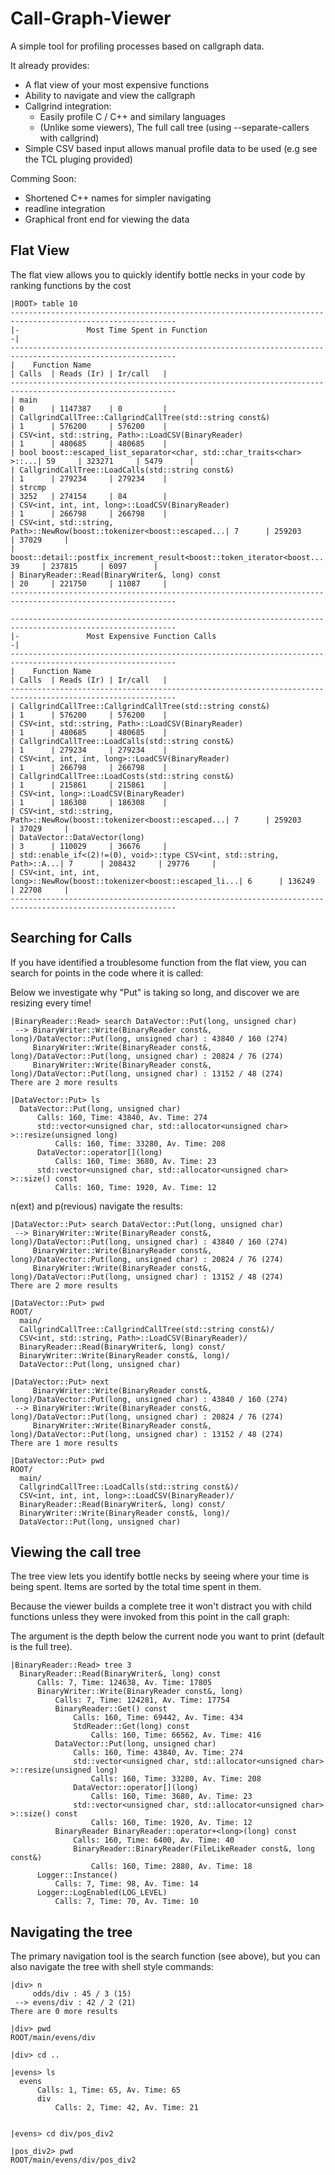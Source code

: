 Call-Graph-Viewer
==================

A simple tool for profiling processes based on callgraph data.

It already provides:
* A flat view of your most expensive functions
* Ability to navigate and view the callgraph
* Callgrind integration:
  * Easily profile C / C++ and similary languages 
  * (Unlike some viewers), The full call tree (using --separate-callers with callgrind)
* Simple CSV based input allows manual profile data to be used (e.g see the TCL pluging provided)

Comming Soon:
* Shortened C++ names for simpler navigating
* readline integration
* Graphical front end for viewing the data

Flat View
---------
The flat view allows you to quickly identify bottle necks in your code by ranking functions by the cost
```
|ROOT> table 10
-----------------------------------------------------------------------------------------------------------
|-               Most Time Spent in Function                                                             -|
-----------------------------------------------------------------------------------------------------------
|    Function Name                                                      | Calls  | Reads (Ir) | Ir/call   |
-----------------------------------------------------------------------------------------------------------
| main                                                                  | 0      | 1147387    | 0         |
| CallgrindCallTree::CallgrindCallTree(std::string const&)              | 1      | 576200     | 576200    |
| CSV<int, std::string, Path>::LoadCSV(BinaryReader)                    | 1      | 480685     | 480685    |
| bool boost::escaped_list_separator<char, std::char_traits<char> >::...| 59     | 323271     | 5479      |
| CallgrindCallTree::LoadCalls(std::string const&)                      | 1      | 279234     | 279234    |
| strcmp                                                                | 3252   | 274154     | 84        |
| CSV<int, int, int, long>::LoadCSV(BinaryReader)                       | 1      | 266798     | 266798    |
| CSV<int, std::string, Path>::NewRow(boost::tokenizer<boost::escaped...| 7      | 259203     | 37029     |
| boost::detail::postfix_increment_result<boost::token_iterator<boost...| 39     | 237815     | 6097      |
| BinaryReader::Read(BinaryWriter&, long) const                         | 20     | 221750     | 11087     |
-----------------------------------------------------------------------------------------------------------

-----------------------------------------------------------------------------------------------------------
|-               Most Expensive Function Calls                                                           -|
-----------------------------------------------------------------------------------------------------------
|    Function Name                                                      | Calls  | Reads (Ir) | Ir/call   |
-----------------------------------------------------------------------------------------------------------
| CallgrindCallTree::CallgrindCallTree(std::string const&)              | 1      | 576200     | 576200    |
| CSV<int, std::string, Path>::LoadCSV(BinaryReader)                    | 1      | 480685     | 480685    |
| CallgrindCallTree::LoadCalls(std::string const&)                      | 1      | 279234     | 279234    |
| CSV<int, int, int, long>::LoadCSV(BinaryReader)                       | 1      | 266798     | 266798    |
| CallgrindCallTree::LoadCosts(std::string const&)                      | 1      | 215861     | 215861    |
| CSV<int, long>::LoadCSV(BinaryReader)                                 | 1      | 186308     | 186308    |
| CSV<int, std::string, Path>::NewRow(boost::tokenizer<boost::escaped...| 7      | 259203     | 37029     |
| DataVector::DataVector(long)                                          | 3      | 110029     | 36676     |
| std::enable_if<(2)!=(0), void>::type CSV<int, std::string, Path>::A...| 7      | 208432     | 29776     |
| CSV<int, int, int, long>::NewRow(boost::tokenizer<boost::escaped_li...| 6      | 136249     | 22708     |
-----------------------------------------------------------------------------------------------------------

```

Searching for Calls
--------------------
If you have identified a troublesome function from the flat view, you can search for points in the code where it is called:

Below we investigate why "Put" is taking so long, and discover we are resizing every time!
```
|BinaryReader::Read> search DataVector::Put(long, unsigned char)
 --> BinaryWriter::Write(BinaryReader const&, long)/DataVector::Put(long, unsigned char) : 43840 / 160 (274)
     BinaryWriter::Write(BinaryReader const&, long)/DataVector::Put(long, unsigned char) : 20824 / 76 (274)
     BinaryWriter::Write(BinaryReader const&, long)/DataVector::Put(long, unsigned char) : 13152 / 48 (274)
There are 2 more results

|DataVector::Put> ls
  DataVector::Put(long, unsigned char)
      Calls: 160, Time: 43840, Av. Time: 274
      std::vector<unsigned char, std::allocator<unsigned char> >::resize(unsigned long)
          Calls: 160, Time: 33280, Av. Time: 208
      DataVector::operator[](long)
          Calls: 160, Time: 3680, Av. Time: 23
      std::vector<unsigned char, std::allocator<unsigned char> >::size() const
          Calls: 160, Time: 1920, Av. Time: 12

```
n(ext) and p(revious) navigate the results:
```
|DataVector::Put> search DataVector::Put(long, unsigned char)
 --> BinaryWriter::Write(BinaryReader const&, long)/DataVector::Put(long, unsigned char) : 43840 / 160 (274)
     BinaryWriter::Write(BinaryReader const&, long)/DataVector::Put(long, unsigned char) : 20824 / 76 (274)
     BinaryWriter::Write(BinaryReader const&, long)/DataVector::Put(long, unsigned char) : 13152 / 48 (274)
There are 2 more results

|DataVector::Put> pwd
ROOT/
  main/
  CallgrindCallTree::CallgrindCallTree(std::string const&)/
  CSV<int, std::string, Path>::LoadCSV(BinaryReader)/
  BinaryReader::Read(BinaryWriter&, long) const/
  BinaryWriter::Write(BinaryReader const&, long)/
  DataVector::Put(long, unsigned char)

|DataVector::Put> next
     BinaryWriter::Write(BinaryReader const&, long)/DataVector::Put(long, unsigned char) : 43840 / 160 (274)
 --> BinaryWriter::Write(BinaryReader const&, long)/DataVector::Put(long, unsigned char) : 20824 / 76 (274)
     BinaryWriter::Write(BinaryReader const&, long)/DataVector::Put(long, unsigned char) : 13152 / 48 (274)
There are 1 more results

|DataVector::Put> pwd
ROOT/
  main/
  CallgrindCallTree::LoadCalls(std::string const&)/
  CSV<int, int, int, long>::LoadCSV(BinaryReader)/
  BinaryReader::Read(BinaryWriter&, long) const/
  BinaryWriter::Write(BinaryReader const&, long)/
  DataVector::Put(long, unsigned char)
```


Viewing the call tree
--------------------
The tree view lets you identify bottle necks by seeing where your time is being spent. Items are sorted by the total time spent in them.

Because the viewer builds a complete tree it won't distract you with child functions unless they were invoked 
from this point in the call graph:

The argument is the depth below the current node you want to print (default is the full tree).

```
|BinaryReader::Read> tree 3
  BinaryReader::Read(BinaryWriter&, long) const
      Calls: 7, Time: 124638, Av. Time: 17805
      BinaryWriter::Write(BinaryReader const&, long)
          Calls: 7, Time: 124281, Av. Time: 17754
          BinaryReader::Get() const
              Calls: 160, Time: 69442, Av. Time: 434
              StdReader::Get(long) const
                  Calls: 160, Time: 66562, Av. Time: 416
          DataVector::Put(long, unsigned char)
              Calls: 160, Time: 43840, Av. Time: 274
              std::vector<unsigned char, std::allocator<unsigned char> >::resize(unsigned long)
                  Calls: 160, Time: 33280, Av. Time: 208
              DataVector::operator[](long)
                  Calls: 160, Time: 3680, Av. Time: 23
              std::vector<unsigned char, std::allocator<unsigned char> >::size() const
                  Calls: 160, Time: 1920, Av. Time: 12
          BinaryReader BinaryReader::operator+<long>(long) const
              Calls: 160, Time: 6400, Av. Time: 40
              BinaryReader::BinaryReader(FileLikeReader const&, long const&)
                  Calls: 160, Time: 2880, Av. Time: 18
      Logger::Instance()
          Calls: 7, Time: 98, Av. Time: 14
      Logger::LogEnabled(LOG_LEVEL)
          Calls: 7, Time: 70, Av. Time: 10
```

Navigating the tree
-------------------
The primary navigation tool is the search function (see above), but you can also navigate the tree with shell style commands:
```
|div> n
     odds/div : 45 / 3 (15)
 --> evens/div : 42 / 2 (21)
There are 0 more results

|div> pwd
ROOT/main/evens/div

|div> cd ..

|evens> ls
  evens
      Calls: 1, Time: 65, Av. Time: 65
      div
          Calls: 2, Time: 42, Av. Time: 21


|evens> cd div/pos_div2

|pos_div2> pwd
ROOT/main/evens/div/pos_div2

```
